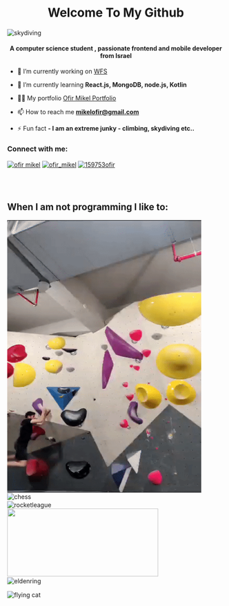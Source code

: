<h1 align="center">Welcome To My Github</h1>
<img align="center" alt="skydiving" width="1000" height= "300" src= "skydiving.gif">
<h4 align="center">A computer science student , passionate frontend and mobile developer from Israel</h4>

- 🔭 I’m currently working on [WFS](https://github.com/OfirMikel/WFS-Demonstration)

- 🌱 I’m currently learning **React.js, MongoDB, node.js, Kotlin**

- 👨‍💻 My portfolio [Ofir Mikel Portfolio](https://ofirmikel.github.io/Portfolio/)

- 📫 How to reach me **mikelofir@gmail.com**

- ⚡ Fun fact **- I am an extreme junky - climbing, skydiving etc..**

<h3 align="left">Connect with me:</h3>
<p align="left">
<a href="https://linkedin.com/in/ofir mikel" target="blank"><img align="center" src="https://raw.githubusercontent.com/rahuldkjain/github-profile-readme-generator/master/src/images/icons/Social/linked-in-alt.svg" alt="ofir mikel" height="30" width="40" /></a>
<a href="https://instagram.com/ofir_mikel" target="blank"><img align="center" src="https://raw.githubusercontent.com/rahuldkjain/github-profile-readme-generator/master/src/images/icons/Social/instagram.svg" alt="ofir_mikel" height="30" width="40" /></a>
<a href="https://www.leetcode.com/159753ofir" target="blank"><img align="center" src="https://raw.githubusercontent.com/rahuldkjain/github-profile-readme-generator/master/src/images/icons/Social/leet-code.svg" alt="159753ofir" height="30" width="40" /></a>
</p>

<br>
<br>
<h2 align="left">When I am not programming I like to: </h2>
<p align="center">
        <img align="left" src="climbing.gif"  width="450" height= "630" alt="climbing" />
        <p>
                <img align="center" src="https://media.tenor.com/8GgvLjlWbOsAAAAC/chess.gif" height= "157" width="350" alt="chess" />
                <br>
                <img align="center" src="rocketleague.gif"  width="350"  height= "157" alt="rocketleague" />
                <br>
                <img align="center" src="hogwartslegecy.gif"  width="350" height= "157 alt="hogwartslegecy" />
                <br>
                <img align="center" src="eldenring.gif"  width="350" height= "157" alt="eldenring" />
        </p>
</p>
<img align="center" alt="flying cat" width="900" src= "https://media0.giphy.com/headers/GitHub/w8ZJLtJbmuph.gif">


